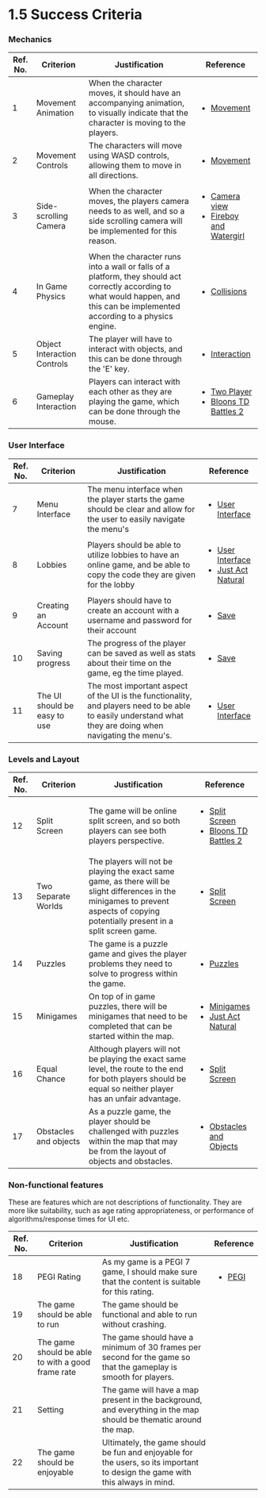 # 1.5 Success Criteria

### Mechanics&#x20;

| Ref. No. | Criterion                   | Justification                                                                                                                                                                    | Reference                                                                                                                                                                                       |
| -------- | --------------------------- | -------------------------------------------------------------------------------------------------------------------------------------------------------------------------------- | ----------------------------------------------------------------------------------------------------------------------------------------------------------------------------------------------- |
| 1        | Movement Animation          | When the character moves, it should have an accompanying animation, to visually indicate that the character is moving to the players.                                            | <ul><li><a href="1.4a-features-of-the-proposed-solution.md#movement">Movement</a></li></ul>                                                                                                     |
| 2        | Movement Controls           | The characters will move using WASD controls, allowing them to move in all directions.                                                                                           | <ul><li><a href="1.4a-features-of-the-proposed-solution.md#movement">Movement</a></li></ul>                                                                                                     |
| 3        | Side-scrolling Camera       | When the character moves, the players camera needs to as well, and so a side scrolling camera will be implemented for this reason.                                               | <ul><li><a href="1.4a-features-of-the-proposed-solution.md#camera-view">Camera view</a></li><li><a href="1.3-research-the-problem.md#fireboy-and-watergirl">Fireboy and Watergirl</a></li></ul> |
| 4        | In Game Physics             | When the character runs into a wall or falls of a platform, they should act correctly according to what would happen, and this can be implemented according to a physics engine. | <ul><li><a href="1.4a-features-of-the-proposed-solution.md#collisions">Collisions</a></li></ul>                                                                                                 |
| 5        | Object Interaction Controls | The player will have to interact with objects, and this can be done through the 'E' key.                                                                                         | <ul><li><a href="1.4a-features-of-the-proposed-solution.md#obstacles-and-objects">Interaction</a></li></ul>                                                                                     |
| 6        | Gameplay Interaction        | Players can interact with each other as they are playing the game, which can be done through the mouse.                                                                          | <ul><li><a href="1.4a-features-of-the-proposed-solution.md#two-player">Two Player</a></li><li><a href="1.3-research-the-problem.md#bloons-td-battles-2">Bloons TD Battles 2</a></li></ul>       |

### User Interface

| Ref. No. | Criterion                    | Justification                                                                                                                                              | Reference                                                                                                                                                                                   |
| -------- | ---------------------------- | ---------------------------------------------------------------------------------------------------------------------------------------------------------- | ------------------------------------------------------------------------------------------------------------------------------------------------------------------------------------------- |
| 7        | Menu Interface               | The menu interface when the player starts the game should be clear and allow for the user to easily navigate the menu's                                    | <ul><li><a href="1.4a-features-of-the-proposed-solution.md#user-interface">User Interface</a></li></ul>                                                                                     |
| 8        | Lobbies                      | Players should be able to utilize lobbies to have an online game, and be able to copy the code they are given for the lobby                                | <ul><li><a href="1.4a-features-of-the-proposed-solution.md#user-interface">User Interface</a></li><li><a href="1.3-research-the-problem.md#just-act-natural">Just Act Natural</a></li></ul> |
| 9        | Creating an Account          | Players should have to create an account with a username and password for their account                                                                    | <ul><li><a href="1.4a-features-of-the-proposed-solution.md#save">Save</a></li></ul>                                                                                                         |
| 10       | Saving progress              | The progress of the player can be saved as well as stats about their time on the game, eg the time played.                                                 | <ul><li><a href="1.4a-features-of-the-proposed-solution.md#save">Save</a></li></ul>                                                                                                         |
| 11       | The UI should be easy to use | The most important aspect of the UI is the functionality, and players need to be able to easily understand what they are doing when navigating the menu's. | <ul><li><a href="1.4a-features-of-the-proposed-solution.md#user-interface">User Interface</a></li></ul>                                                                                     |

### Levels and Layout

| Ref. No. | Criterion             | Justification                                                                                                                                                                        | Reference                                                                                                                                                                                      |
| -------- | --------------------- | ------------------------------------------------------------------------------------------------------------------------------------------------------------------------------------ | ---------------------------------------------------------------------------------------------------------------------------------------------------------------------------------------------- |
| 12       | Split Screen          | The game will be online split screen, and so both players can see both players perspective.                                                                                          | <ul><li><a href="1.4a-features-of-the-proposed-solution.md#split-screen">Split Screen</a></li><li><a href="1.3-research-the-problem.md#bloons-td-battles-2">Bloons TD Battles 2</a></li></ul>  |
| 13       | Two Separate Worlds   | The players will not be playing the exact same game, as there will be slight differences in the minigames to prevent aspects of copying potentially present in a split screen game.  | <ul><li><a href="1.4a-features-of-the-proposed-solution.md#split-screen">Split Screen</a></li></ul>                                                                                            |
| 14       | Puzzles               | The game is a puzzle game and gives the player problems they need to solve to progress within the game.                                                                              | <ul><li><a href="1.4a-features-of-the-proposed-solution.md#puzzles-and-mini-games">Puzzles</a></li></ul>                                                                                       |
| 15       | Minigames             | On top of in game puzzles, there will be minigames that need to be completed that can be started within the map.                                                                     | <ul><li><a href="1.4a-features-of-the-proposed-solution.md#puzzles-and-mini-games">Minigames</a></li><li><a href="1.3-research-the-problem.md#just-act-natural">Just Act Natural</a></li></ul> |
| 16       | Equal Chance          | Although players will not be playing the exact same level, the route to the end for both players should be equal so neither player has an unfair advantage.                          | <ul><li><a href="1.4a-features-of-the-proposed-solution.md#split-screen">Split Screen</a></li></ul>                                                                                            |
| 17       | Obstacles and objects | As a puzzle game, the player should be challenged with puzzles within the map that may be from the layout of objects and obstacles.                                                  | <ul><li><a href="1.4a-features-of-the-proposed-solution.md#obstacles-and-objects">Obstacles and Objects</a></li></ul>                                                                          |

### Non-functional features

These are features which are not descriptions of functionality. They are more like suitability, such as age rating appropriateness, or performance of algorithms/response times for UI etc.

| Ref. No. | Criterion                                         | Justification                                                                                                                 | Reference                                                             |
| -------- | ------------------------------------------------- | ----------------------------------------------------------------------------------------------------------------------------- | --------------------------------------------------------------------- |
| 18       | PEGI Rating                                       | As my game is a PEGI 7 game, I should make sure that the content is suitable for this rating.                                 | <ul><li><a href="1.2-stakeholders.md#demographics">PEGI</a></li></ul> |
| 19       | The game should be able to run                    | The game should be functional and able to run without crashing.                                                               |                                                                       |
| 20       | The game should be able to with a good frame rate | The game should have a minimum of 30 frames per second for the game so that the gameplay is smooth for players.               |                                                                       |
| 21       | Setting                                           | The game will have  a map present in the background, and everything in the map should be thematic around the map.             |                                                                       |
| 22       | The game should be enjoyable                      | Ultimately, the game should be fun and enjoyable for the users, so its important to design the game with this always in mind. |                                                                       |
